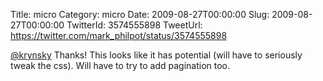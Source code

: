 Title: micro
Category: micro
Date: 2009-08-27T00:00:00
Slug: 2009-08-27T00:00:00
TwitterId: 3574555898
TweetUrl: https://twitter.com/mark_philpot/status/3574555898

[@krynsky](https://twitter.com/krynsky) Thanks! This looks like it has potential (will have to seriously tweak the css). Will have to try to add pagination too.